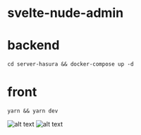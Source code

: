 # svelte-nude-admin


# backend
  ```
  cd server-hasura && docker-compose up -d

  ```

# front

```
yarn && yarn dev

```

![alt text](../static/../svelte-admin-numl/static/main.png?raw=true)
![alt text](../static/../svelte-admin-numl/static/login.png?raw=true)
